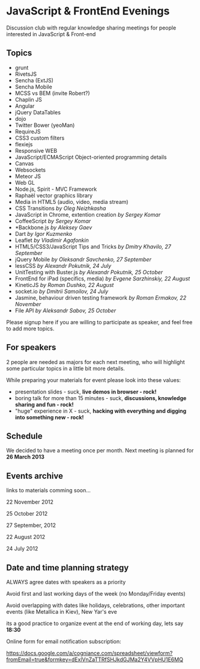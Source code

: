 JavaScript & FrontEnd Evenings
==============================

Discussion club with regular knowledge sharing meetings for people interested in JavaScript &amp; Front-end

## Topics

* grunt
* RivetsJS
* Sencha (ExtJS)
* Sencha Mobile
* MCSS vs BEM (invite Robert?)
* Chaplin JS
* Angular
* jQuery DataTables
* dojo
* Twitter Bower (yeoMan)
* RequireJS
* CSS3 custom filters
* flexiejs
* Responsive WEB
* JavaScript/ECMAScript Object-oriented programming details
* Canvas
* Websockets
* Meteor JS 
* Web GL
* Node.js, Spirit - MVC Framework
* Raphaël vector graphics library
* Media in HTML5 (audio, video, media stream)
* CSS Transitions *by Oleg Neizhkasha*
* JavaScript in Chrome, extention creation *by Sergey Komar*
* CoffeeScript *by Sergey Komar*
* *Backbone.js *by Aleksey Gaev*
* Dart *by Igor Kuzmenko*
* Leaflet *by Vladimir Agafonkin*
* HTML5/CSS3/JavaScript Tips and Tricks *by Dmitry Khavilo, 27 September*
* jQuery Mobile *by Oleksandr Savchenko, 27 September*
* lessCSS *by Alexandr Pokutnik, 24 July*
* UnitTesting with Buster.js *by Alexandr Pokutnik, 25 October*
* FrontEnd for iPad (specifics, media) *by Evgene Sarzhinskiy, 22 August*
* KineticJS *by Roman Dushko, 22 August*
* socket.io *by Dmitrii Samoilov, 24 July*
* Jasmine, behaviour driven testing framework *by Roman Ermakov, 22 November*
* File API *by Aleksandr Sabov, 25 October*

Please signup here if you are willing to participate as speaker, and feel free to add more topics.

## For speakers

2 people are needed as majors for each next meeting, who will highlight some particular topics in a little bit more details.

While preparing your materials for event please look into these values:

* presentation slides - suck, **live demos in browser - rock!**
* boring talk for more than 15 minutes - suck, **discussions, knowledge sharing and fun - rock!**
* "huge" experience in X - suck, **hacking with everything and digging into something new - rock!**


## Schedule

We decided to have a meeting once per month.
Next meeting is planned for **26 March 2013**

## Events archive

links to materials comming soon...

22 November 2012

25 October 2012

27 September, 2012

22 August 2012

24 July 2012


## Date and time planning strategy

ALWAYS agree dates with speakers as a priority

Avoid first and last working days of the week (no Monday/Friday events)

Avoid overlapping with dates like holidays, celebrations, other important events (like Metallica in Kiev), New Yar's eve

its a good practice to organize event at the end of working day, lets say **18:30**


Online form for email notification subscription:

https://docs.google.com/a/cogniance.com/spreadsheet/viewform?fromEmail=true&formkey=dExlVnZaTTRfSHJkdGJMa2Y4VVpHU1E6MQ
